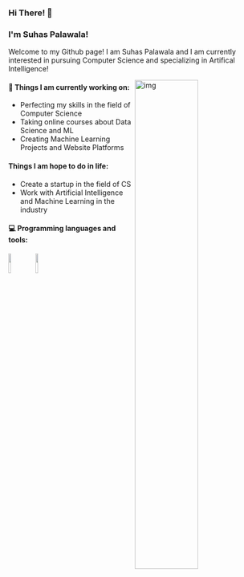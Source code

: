 ### Hi There! 👋 
### I'm Suhas Palawala!

Welcome to my Github page! I am Suhas Palawala and I am currently interested in pursuing Computer Science and specializing in Artifical Intelligence!  

<img align="right" alt="img" src="https://github.com/quazarcoding/quazarcoding/blob/main/photo.jpg" width="50%" height="auto" />


#### 🌱 Things I am currently working on: 
- Perfecting my skills in the field of Computer Science  
- Taking online courses about Data Science and ML 
- Creating Machine Learning Projects and Website Platforms

#### Things I am hope to do in life:
- Create a startup in the field of CS
- Work with Artificial Intelligence and Machine Learning in the industry


#### :computer: Programming languages and tools: 
<p>
<code><img width="10%" src="https://www.vectorlogo.zone/logos/java/java-ar21.svg"></code>
<code><img width="10%" src="https://www.vectorlogo.zone/logos/python/python-ar21.svg"></code>
</p>
